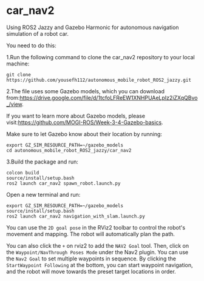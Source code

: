 # car_nav2
Using ROS2 Jazzy and Gazebo Harmonic for autonomous navigation simulation of a robot car.

You need to do this:

1.Run the following command to clone the car_nav2 repository to your local machine:

    git clone https://github.com/yousefh112/autonomous_mobile_robot_ROS2_jazzy.git

2.The file uses some Gazebo models, which you can download from:https://drive.google.com/file/d/1tcfoLFReEW1XNHPUAeLpIz2iZXqQBvo_/view.

If you want to learn more about Gazebo models, please visit:https://github.com/MOGI-ROS/Week-3-4-Gazebo-basics.

Make sure to let Gazebo know about their location by running:

    export GZ_SIM_RESOURCE_PATH=~/gazebo_models
    cd autonomous_mobile_robot_ROS2_jazzy/car_nav2

3.Build the package and run:
    
    colcon build
    source/install/setup.bash
    ros2 launch car_nav2 spawn_robot.launch.py

Open a new terminal and run:
    
    export GZ_SIM_RESOURCE_PATH=~/gazebo_models
    source/install/setup.bash
    ros2 launch car_nav2 navigation_with_slam.launch.py

You can use the `2D goal pose` in the RViz2 toolbar to control the robot's movement and mapping. The robot will automatically plan the path.

You can also click the `+` on rviz2 to add the `NAV2 Goal` tool. Then, click on the `Waypoint/NavThrough Poses Mode` under the Nav2 plugin. You can use the `Nav2 Goal` to set multiple waypoints in sequence. By clicking the `StartWaypoint Following` at the bottom, you can start waypoint navigation, and the robot will move towards the preset target locations in order.
